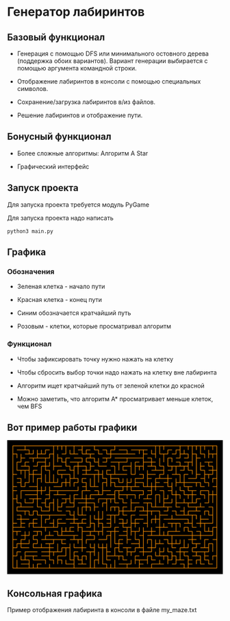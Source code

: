 # Генератор лабиринтов

## Базовый функционал
- Генерация с помощью DFS или минимального остовного дерева (поддержка
обоих вариантов). Вариант генерации выбирается с помощью аргумента
командной строки.

- Отображение лабиринтов в консоли с помощью специальных символов.

- Сохранение/загрузка лабиринтов в/из файлов.

- Решение лабиринтов и отображение пути.

## Бонусный функционал
- Более сложные алгоритмы: Алгоритм A Star

- Графический интерфейс

## Запуск проекта
Для запуска проекта требуется модуль PyGame

Для запуска проекта надо написать
```
python3 main.py
```

## Графика

### Обозначения
- Зеленая клетка - начало пути

- Красная клетка - конец пути

- Синим обозначается кратчайший путь

- Розовым - клетки, которые просматривал алгоритм

### Функционал

- Чтобы зафиксировать точку нужно нажать на клетку

- Чтобы сбросить выбор точки надо нажать на клетку вне лабиринта

- Алгоритм ищет кратчайший путь от зеленой клетки до красной

- Можно заметить, что алгоритм А* просматривает меньше клеток, чем BFS

## Вот пример работы графики

<img src="maze.gif">

## Консольная графика

Пример отображения лабиринта в консоли в файле my_maze.txt